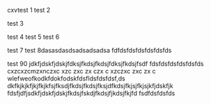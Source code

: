 cxvtest 1
test 2

test 3

test 4
test 5
test 6

test 7
test 8dasasdasdsadsadsadsa
fdfdsfdsfdsfdsfdsfds

test 90
jdkfjdskfjdskjfdksjfkdsjfkdsjfdksjfkdsjfsdf
fdsfdsfdsfdsfdsfds
cxzcxzcmzxnczxc
xzc
zxc
zx
czx
c
xzczxc
zxc
zx
c
wlefweofkodkfdokfodskfdsfldsfdsfdsf,ds
dkfkjkjkfjkjfkjkfsjfksdjfkdsjfkdsjfksjdfkdsjfkjsjfkjsjkfjdskfjk
fdsfjdfjsdkfjdskfjdskjfkdsjfskdjfkdsjfjkdsjfkjfd
fsdfdsfdsfds

